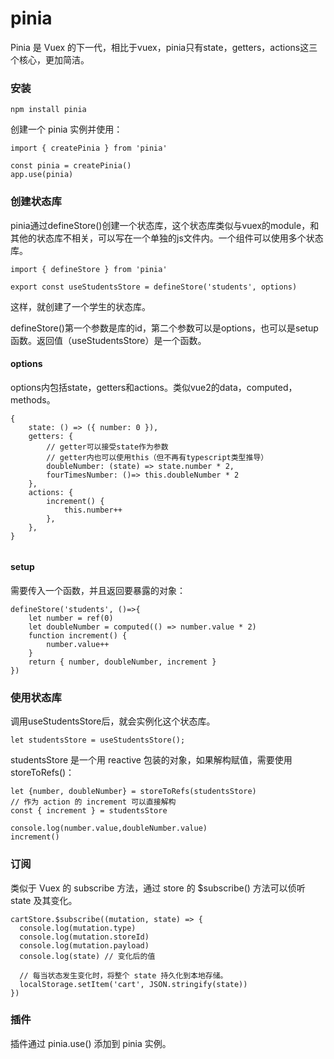 pinia
===

Pinia 是 Vuex 的下一代，相比于vuex，pinia只有state，getters，actions这三个核心，更加简洁。

### 安装
```
npm install pinia
```
创建一个 pinia 实例并使用：
```
import { createPinia } from 'pinia'

const pinia = createPinia()
app.use(pinia)
```

### 创建状态库

pinia通过defineStore()创建一个状态库，这个状态库类似与vuex的module，和其他的状态库不相关，可以写在一个单独的js文件内。一个组件可以使用多个状态库。
```
import { defineStore } from 'pinia'

export const useStudentsStore = defineStore('students', options)
```
这样，就创建了一个学生的状态库。

defineStore()第一个参数是库的id，第二个参数可以是options，也可以是setup函数。返回值（useStudentsStore）是一个函数。

#### options
options内包括state，getters和actions。类似vue2的data，computed，methods。
```
{
    state: () => ({ number: 0 }),
    getters: {
        // getter可以接受state作为参数
        // getter内也可以使用this（但不再有typescript类型推导）
        doubleNumber: (state) => state.number * 2,
        fourTimesNumber: ()=> this.doubleNumber * 2
    },
    actions: {
        increment() {
            this.number++
        },
    },
}


```
#### setup
需要传入一个函数，并且返回要暴露的对象：
```
defineStore('students', ()=>{
    let number = ref(0)
    let doubleNumber = computed(() => number.value * 2)
    function increment() {
        number.value++
    }
    return { number, doubleNumber, increment }
})
```

### 使用状态库
调用useStudentsStore后，就会实例化这个状态库。
```
let studentsStore = useStudentsStore();
```
studentsStore 是一个用 reactive 包装的对象，如果解构赋值，需要使用storeToRefs()：
```
let {number, doubleNumber} = storeToRefs(studentsStore)
// 作为 action 的 increment 可以直接解构
const { increment } = studentsStore

console.log(number.value,doubleNumber.value)
increment()

```

### 订阅
类似于 Vuex 的 subscribe 方法，通过 store 的 $subscribe() 方法可以侦听 state 及其变化。
```
cartStore.$subscribe((mutation, state) => {
  console.log(mutation.type)
  console.log(mutation.storeId)
  console.log(mutation.payload)
  console.log(state) // 变化后的值

  // 每当状态发生变化时，将整个 state 持久化到本地存储。
  localStorage.setItem('cart', JSON.stringify(state))
})
```

### 插件
插件通过 pinia.use() 添加到 pinia 实例。
